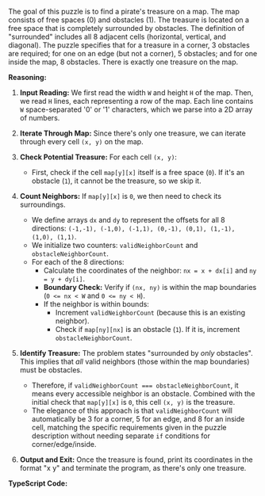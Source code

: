The goal of this puzzle is to find a pirate's treasure on a map. The map consists of free spaces (0) and obstacles (1). The treasure is located on a free space that is completely surrounded by obstacles. The definition of "surrounded" includes all 8 adjacent cells (horizontal, vertical, and diagonal). The puzzle specifies that for a treasure in a corner, 3 obstacles are required; for one on an edge (but not a corner), 5 obstacles; and for one inside the map, 8 obstacles. There is exactly one treasure on the map.

**Reasoning:**

1.  **Input Reading:** We first read the width `W` and height `H` of the map. Then, we read `H` lines, each representing a row of the map. Each line contains `W` space-separated '0' or '1' characters, which we parse into a 2D array of numbers.

2.  **Iterate Through Map:** Since there's only one treasure, we can iterate through every cell `(x, y)` on the map.

3.  **Check Potential Treasure:** For each cell `(x, y)`:
    *   First, check if the cell `map[y][x]` itself is a free space (`0`). If it's an obstacle (`1`), it cannot be the treasure, so we skip it.

4.  **Count Neighbors:** If `map[y][x]` is `0`, we then need to check its surroundings.
    *   We define arrays `dx` and `dy` to represent the offsets for all 8 directions: `(-1,-1), (-1,0), (-1,1), (0,-1), (0,1), (1,-1), (1,0), (1,1)`.
    *   We initialize two counters: `validNeighborCount` and `obstacleNeighborCount`.
    *   For each of the 8 directions:
        *   Calculate the coordinates of the neighbor: `nx = x + dx[i]` and `ny = y + dy[i]`.
        *   **Boundary Check:** Verify if `(nx, ny)` is within the map boundaries (`0 <= nx < W` and `0 <= ny < H`).
        *   If the neighbor is within bounds:
            *   Increment `validNeighborCount` (because this is an existing neighbor).
            *   Check if `map[ny][nx]` is an obstacle (`1`). If it is, increment `obstacleNeighborCount`.

5.  **Identify Treasure:** The problem states "surrounded by *only* obstacles". This implies that *all* valid neighbors (those within the map boundaries) must be obstacles.
    *   Therefore, if `validNeighborCount === obstacleNeighborCount`, it means every accessible neighbor is an obstacle. Combined with the initial check that `map[y][x]` is `0`, this cell `(x, y)` is the treasure.
    *   The elegance of this approach is that `validNeighborCount` will automatically be 3 for a corner, 5 for an edge, and 8 for an inside cell, matching the specific requirements given in the puzzle description without needing separate `if` conditions for corner/edge/inside.

6.  **Output and Exit:** Once the treasure is found, print its coordinates in the format "x y" and terminate the program, as there's only one treasure.

**TypeScript Code:**
